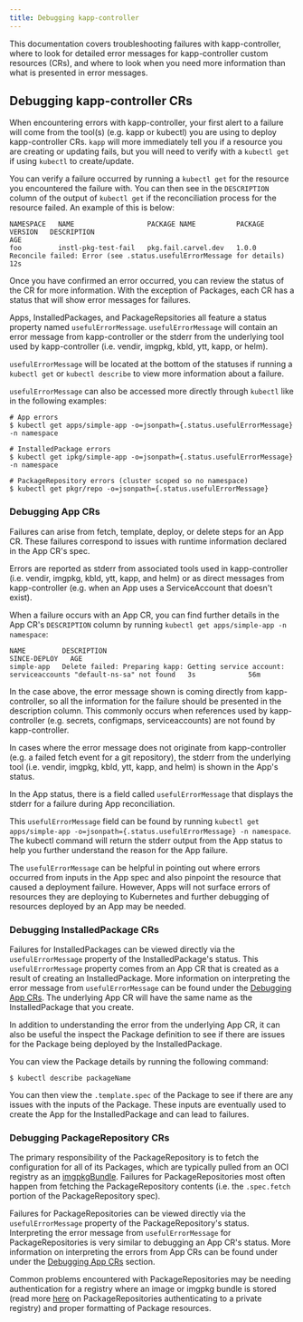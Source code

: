 ```yaml
---
title: Debugging kapp-controller
---
```


This documentation covers troubleshooting failures with kapp-controller, where to look for 
detailed error messages for kapp-controller custom resources (CRs), and where to look when 
you need more information than what is presented in error messages. 

## Debugging kapp-controller CRs

When encountering errors with kapp-controller, your first alert to a failure will come from the 
tool(s) (e.g. kapp or kubectl) you are using to deploy kapp-controller CRs. `kapp` will more 
immediately tell you if a resource you are creating or updating fails, but you will need to 
verify with a `kubectl get` if using `kubectl` to create/update.

You can verify a failure occurred by running a `kubectl get` for the resource you encountered 
the failure with. You can then see in the `DESCRIPTION` column of the output of `kubectl get` 
if the reconciliation process for the resource failed. An example of this is below:

```
NAMESPACE   NAME                  PACKAGE NAME          PACKAGE VERSION   DESCRIPTION                                                            AGE
foo         instl-pkg-test-fail   pkg.fail.carvel.dev   1.0.0             Reconcile failed: Error (see .status.usefulErrorMessage for details)   12s
```

Once you have confirmed an error occurred, you can review the status of the CR for more information. 
With the exception of Packages, each CR has a status that will show error messages for failures.

Apps, InstalledPackages, and PackageRepsitories all feature a status property named 
`usefulErrorMessage`. `usefulErrorMessage` will contain an error message from kapp-controller 
or the stderr from the underlying tool used by kapp-controller (i.e. vendir, imgpkg, kbld, ytt, 
kapp, or helm).

`usefulErrorMessage` will be located at the bottom of the statuses if running a `kubectl get` or `kubectl describe` 
to view more information about a failure. 

`usefulErrorMessage` can also be accessed more directly through `kubectl` like in the following examples:

```
# App errors
$ kubectl get apps/simple-app -o=jsonpath={.status.usefulErrorMessage} -n namespace

# InstalledPackage errors
$ kubectl get ipkg/simple-app -o=jsonpath={.status.usefulErrorMessage} -n namespace

# PackageRepository errors (cluster scoped so no namespace)
$ kubectl get pkgr/repo -o=jsonpath={.status.usefulErrorMessage}
```

### Debugging App CRs

Failures can arise from fetch, template, deploy, or delete steps for an App CR. These 
failures correspond to issues with runtime information declared in the App CR's spec. 

Errors are reported as stderr from associated tools used in kapp-controller (i.e. vendir, imgpkg, kbld, ytt, kapp, and helm) 
or as direct messages from kapp-controller (e.g. when an App uses a ServiceAccount that doesn't exist). 

When a failure occurs with an App CR, you can find further details in the App CR's `DESCRIPTION` column by 
running `kubectl get apps/simple-app -n namespace`:

```
NAME         DESCRIPTION                                                                                         SINCE-DEPLOY   AGE
simple-app   Delete failed: Preparing kapp: Getting service account: serviceaccounts "default-ns-sa" not found   3s             56m
```

In the case above, the error message shown is coming directly from kapp-controller, so all the information for the failure 
should be presented in the description column. This commonly occurs when references used by kapp-controller 
(e.g. secrets, configmaps, serviceaccounts) are not found by kapp-controller.

In cases where the error message does not originate from kapp-controller (e.g. a failed fetch event for a git repository), 
the stderr from the underlying tool (i.e. vendir, imgpkg, kbld, ytt, kapp, and helm) is shown in the App's status. 

In the App status, there is a field called `usefulErrorMessage` that displays the stderr for a failure during App reconciliation.

This `usefulErrorMessage` field can be found by running `kubectl get apps/simple-app -o=jsonpath={.status.usefulErrorMessage} -n namespace`. 
The kubectl command will return the stderr output from the App status to help you further understand the reason for the App failure.

The `usefulErrorMessage` can be helpful in pointing out where errors occurred from inputs in the App spec and also 
pinpoint the resource that caused a deployment failure. However, Apps will not surface errors of resources they are 
deploying to Kubernetes and further debugging of resources deployed by an App may be needed.

### Debugging InstalledPackage CRs

Failures for InstalledPackages can be viewed directly via the `usefulErrorMessage` property of the InstalledPackage's status. 
This `usefulErrorMessage` property comes from an App CR that is created as a result of creating an InstalledPackage. More 
information on interpreting the error message from `usefulErrorMessage` can be found under the [Debugging App CRs](#debugging-app-crs). 
The underlying App CR will have the same name as the InstalledPackage that you create.

In addition to understanding the error from the underlying App CR, it can also be useful the inspect the Package definition to 
see if there are issues for the Package being deployed by the InstalledPackage.

You can view the Package details by running the following command:

```
$ kubectl describe packageName
```

You can then view the `.template.spec` of the Package to see if there are any issues with the inputs of the Package. These inputs 
are eventually used to create the App for the InstalledPackage and can lead to failures.

### Debugging PackageRepository CRs

The primary responsibility of the PackageRepository is to fetch the configuration for all of its Packages, which are typically 
pulled from an OCI registry as an [imgpkgBundle](/imgpkg/docs/latest/resources/#bundle). Failures for PackageRepositories most 
often happen from fetching the PackageRepository contents (i.e. the `.spec.fetch` portion of the PackageRepository spec).

Failures for PackageRepositories can be viewed directly via the `usefulErrorMessage` property of the PackageRepository's status. 
Interpreting the error message from `usefulErrorMessage` for PackageRepositories is very similar to debugging an App CR's status. 
More information on interpreting the errors from App CRs can be found under under the [Debugging App CRs](#debugging-app-crs) section. 

Common problems encountered with PackageRepositories may be needing authentication for a registry where an image or imgpkg bundle is 
stored (read more [here](package-consumption/#adding-package-repository) on PackageRepositories authenticating to a private registry) 
and proper formatting of Package resources.
